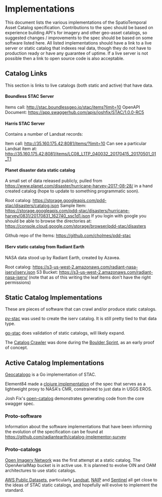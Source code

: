 # Implementations

This document lists the various implementations of the SpatioTemporal Asset Catalog specification. Contributions 
to the spec should be based on experience building API's for imagery and other geo-asset catalogs, so suggested
changes / improvements to the spec should be based on some software listed here. All listed implementations 
should have a link to a live server or static catalog that indexes real data, though they do not have to 
production ready or have any guarantee of uptime. If a live server is not possible then a link to open source code 
is also acceptable. 

## Catalog Links
This section is links to live catalogs (both static and active) that have data.

#### Boundless STAC Server

Items call: http://stac.boundlessgeo.io/stac/items?limit=10 
OpenAPI Document: https://app.swaggerhub.com/apis/joshfix/STAC/1.0.0-RC5

#### Harris STAC Server

Contains a number of Landsat records:

Item call: http://35.160.175.42:8081/items/?limit=10 
Can see a particular Landsat item at: http://35.160.175.42:8081/items/LC08_L1TP_040032_20170415_20170501_01_T1

#### Planet disaster data static catalog

A small set of data released publicly, pulled from https://www.planet.com/disaster/hurricane-harvey-2017-08-28/ in a hand created catalog (hope to update to something programmatic soon).

Root catalog: https://storage.googleapis.com/pdd-stac/disasters/catalog.json 
Sample Item: https://storage.googleapis.com/pdd-stac/disasters/hurricane-harvey/0831/20170831_162740_ssc1d1.json
If you login with google you should be able to browse the directories at: https://console.cloud.google.com/storage/browser/pdd-stac/disasters

Github repo of the Items: https://github.com/cholmes/pdd-stac

#### IServ static catalog from Radiant Earth

NASA data stood up by Radiant Earth, created by Azavea.

Root catalog: https://s3-us-west-2.amazonaws.com/radiant-nasa-iserv/iserv.json
S3 Bucket: https://s3-us-west-2.amazonaws.com/radiant-nasa-iserv/
(note that as of this writing the leaf Items don't have the right permissions)


## Static Catalog Implementations

These are pieces of software that can crawl and/or produce static catalogs.

[py-stac](https://github.com/raster-foundry/pystac) was used to create the iserv catalog. It is still pretty tied to that data type.

[go-stac](https://github.com/planetlabs/go-stac) does validation of static catalogs, will likely expand.

The [Catalog Crawler](https://github.com/radiantearth/boulder-sprint/tree/master/catalog-crawler) was done during the
[Boulder Sprint](https://github.com/radiantearth/boulder-sprint/), as an early proof of concept.


## Active Catalog Implementations

[Geocatalogo](https://github.com/go-spatial/geocatalogo) is a Go implementation of STAC.

Element84 made a [clojure implementation](https://github.com/Element84/catalog-api-spec/tree/dev/implementations/e84) of the spec
that serves as a lightweight proxy to NASA's CMR, constrained to just data in USGS EROS. 

Josh Fix's [open-catalog](https://github.com/joshfix/open-catalog) demonstrates generating code from the core swagger spec.

### Proto-software

Information about the software implementations that have been informing the evolution of the specification can be found at
https://github.com/radiantearth/catalog-implementor-survey

### Proto-catalogs
[Open Imagery Network](https://openimagerynetwork.github.io/) was the first attempt at a static catalog. The OpenAerialMap 
bucket is in active use. It is planned to evolve OIN and OAM architectures to use static catalogs.

[AWS Public Datasets](http://aws.amazon.com/public-datasets/), particularly [Landsat](http://aws.amazon.com/public-datasets/landsat/), 
[NAIP](https://aws.amazon.com/public-datasets/naip/) and [Sentinel](http://sentinel-pds.s3-website.eu-central-1.amazonaws.com/) all
get close to the ideas of STAC static catalogs, and hopefully will evolve to implement the standard.
